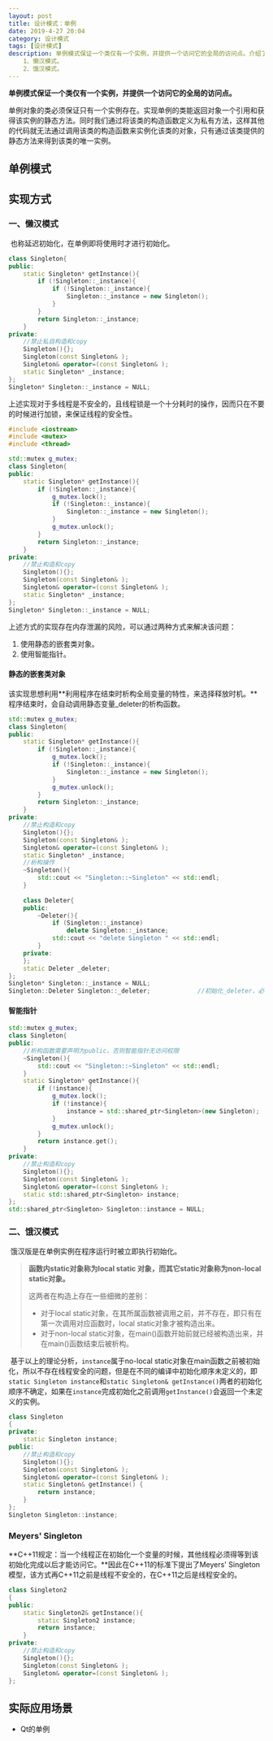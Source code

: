 ```yaml
---
layout: post
title: 设计模式：单例
date: 2019-4-27 20:04
category: 设计模式
tags: [设计模式]
description: 单例模式保证一个类仅有一个实例，并提供一个访问它的全局的访问点。介绍了单例模式的几种实现方式。
	1、懒汉模式。
	2、饿汉模式。	
---
```


​	**单例模式保证一个类仅有一个实例，并提供一个访问它的全局的访问点。**

​	单例对象的类必须保证只有一个实例存在。实现单例的类能返回对象一个引用和获得该实例的静态方法。同时我们通过将该类的构造函数定义为私有方法，这样其他的代码就无法通过调用该类的构造函数来实例化该类的对象，只有通过该类提供的静态方法来得到该类的唯一实例。

## 单例模式

## 实现方式

### 一、懒汉模式

​	也称延迟初始化，在单例即将使用时才进行初始化。

```C++
class Singleton{
public:
	static Singleton* getInstance(){
		if (!Singleton::_instance){
			if (!Singleton::_instance){
				Singleton::_instance = new Singleton();
			}
		}
		return Singleton::_instance;
	}
private:
    //禁止私自构造和copy
    Singleton(){};
    Singleton(const Singleton& );
    Singleton& operator=(const Singleton& );
	static Singleton* _instance;
};
Singleton* Singleton::_instance = NULL;
```

​	上述实现对于多线程是不安全的，且线程锁是一个十分耗时的操作，因而只在不要的时候进行加锁，来保证线程的安全性。

```C++
#include <iostream>
#include <mutex>
#include <thread>

std::mutex g_mutex;
class Singleton{
public:
	static Singleton* getInstance(){
		if (!Singleton::_instance){
			g_mutex.lock();
			if (!Singleton::_instance){
				Singleton::_instance = new Singleton();
			}
			g_mutex.unlock();
		}
		return Singleton::_instance;
	}
private:
    //禁止构造和copy
    Singleton(){};
    Singleton(const Singleton& );
    Singleton& operator=(const Singleton& );
	static Singleton* _instance;
};
Singleton* Singleton::_instance = NULL;
```



上述方式的实现存在内存泄漏的风险，可以通过两种方式来解决该问题：

1. 使用静态的嵌套类对象。
2. 使用智能指针。

#### 静态的嵌套类对象

​	该实现思想利用**利用程序在结束时析构全局变量的特性，来选择释放时机。**程序结束时，会自动调用静态变量_deleter的析构函数。

```C++
std::mutex g_mutex;
class Singleton{
public:
	static Singleton* getInstance(){
		if (!Singleton::_instance){
			g_mutex.lock();
			if (!Singleton::_instance){
				Singleton::_instance = new Singleton();
			}
			g_mutex.unlock();
		}
		return Singleton::_instance;
	}
private:
    //禁止构造和copy
    Singleton(){};
    Singleton(const Singleton& );
    Singleton& operator=(const Singleton& );
	static Singleton* _instance;
    //析构操作
    ~Singleton(){
		std::cout << "Singleton::~Singleton" << std::endl;
	}
    
	class Deleter{
	public:
		~Deleter(){
			if (Singleton::_instance)
				delete Singleton::_instance;
			std::cout << "delete Singleton " << std::endl;
		}
	private:
	};
	static Deleter _deleter;
};
Singleton* Singleton::_instance = NULL;
Singleton::Deleter Singleton::_deleter;				//初始化_deleter，必须
```



#### 智能指针

```C++
std::mutex g_mutex;
class Singleton{
public:
    //析构函数需要声明为public，否则智能指针无访问权限
	~Singleton(){
		std::cout << "Singleton::~Singleton" << std::endl;
	}
	static Singleton* getInstance(){
		if (!instance){
			g_mutex.lock();
			if (!instance){
				instance = std::shared_ptr<Singleton>(new Singleton);
			}
			g_mutex.unlock();
		}
		return instance.get();
	}
private:
    //禁止构造和copy
    Singleton(){};
    Singleton(const Singleton& );
    Singleton& operator=(const Singleton& );
	static std::shared_ptr<Singleton> instance;
};
std::shared_ptr<Singleton> Singleton::instance = NULL;
```



### 二、饿汉模式

​	饿汉版是在单例实例在程序运行时被立即执行初始化。

> **函数内static对象称为local static 对象，而其它static对象称为non-local static对象。**
>
> 这两者在构造上存在一些细微的差别：
>
> - 对于local static对象，在其所属函数被调用之前，并不存在，即只有在第一次调用对应函数时，local static对象才被构造出来。
> - 对于non-local static对象，在main()函数开始前就已经被构造出来，并在main()函数结束后被析构。
>

​	基于以上的理论分析，`instance`属于no-local static对象在main函数之前被初始化，所以不存在线程安全的问题，但是在不同的编译中初始化顺序未定义的，即`static Singleton instance`和`static Singleton& getInstance()`两者的初始化顺序不确定，如果在`instance`完成初始化之前调用`getInstance()`会返回一个未定义的实例。

```C++
class Singleton
{
private:
	static Singleton instance;
public:
    //禁止构造和copy
    Singleton(){};
    Singleton(const Singleton& );
    Singleton& operator=(const Singleton& );
	static Singleton& getInstance() {
		return instance;
	}
};
Singleton Singleton::instance;
```



### Meyers' Singleton

​	**C++11规定：当一个线程正在初始化一个变量的时候，其他线程必须得等到该初始化完成以后才能访问它。**因此在C++11的标准下提出了Meyers' Singleton模型，该方式再C++11之前是线程不安全的，在C++11之后是线程安全的。

```C++
class Singleton2
{
public:
	static Singleton2& getInstance(){
		static Singleton2 instance;
		return instance;
	}
private:
    //禁止构造和copy
    Singleton(){};
    Singleton(const Singleton& );
    Singleton& operator=(const Singleton& );
};
```



## 实际应用场景

- Qt的单例